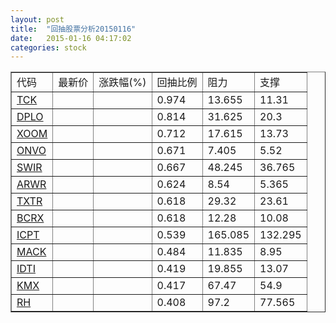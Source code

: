 ```yaml
---
layout: post
title:  "回抽股票分析20150116"
date:   2015-01-16 04:17:02
categories: stock
---
```

<script type="text/javascript">
var stockList = []
stockList.push('gb_tck');
stockList.push('gb_dplo');
stockList.push('gb_xoom');
stockList.push('gb_onvo');
stockList.push('gb_swir');
stockList.push('gb_arwr');
stockList.push('gb_txtr');
stockList.push('gb_bcrx');
stockList.push('gb_icpt');
stockList.push('gb_mack');
stockList.push('gb_idti');
stockList.push('gb_kmx');
stockList.push('gb_rh');
</script>
<table border="1">
 <tr>
 <td>代码</td>
 <td>最新价</td>
 <td>涨跌幅(%)</td>
 <td>回抽比例</td>
 <td>阻力</td>
 <td>支撑</td>
</tr>
  <tr id="tck">
  <td><a href="http://stock.finance.sina.com.cn/usstock/quotes/TCK.html" target="_blank">TCK</a></td><td></td><td></td><td>0.974</td><td>13.655</td><td>11.31</td></tr>
  <tr id="dplo">
  <td><a href="http://stock.finance.sina.com.cn/usstock/quotes/DPLO.html" target="_blank">DPLO</a></td><td></td><td></td><td>0.814</td><td>31.625</td><td>20.3</td></tr>
  <tr id="xoom">
  <td><a href="http://stock.finance.sina.com.cn/usstock/quotes/XOOM.html" target="_blank">XOOM</a></td><td></td><td></td><td>0.712</td><td>17.615</td><td>13.73</td></tr>
  <tr id="onvo">
  <td><a href="http://stock.finance.sina.com.cn/usstock/quotes/ONVO.html" target="_blank">ONVO</a></td><td></td><td></td><td>0.671</td><td>7.405</td><td>5.52</td></tr>
  <tr id="swir">
  <td><a href="http://stock.finance.sina.com.cn/usstock/quotes/SWIR.html" target="_blank">SWIR</a></td><td></td><td></td><td>0.667</td><td>48.245</td><td>36.765</td></tr>
  <tr id="arwr">
  <td><a href="http://stock.finance.sina.com.cn/usstock/quotes/ARWR.html" target="_blank">ARWR</a></td><td></td><td></td><td>0.624</td><td>8.54</td><td>5.365</td></tr>
  <tr id="txtr">
  <td><a href="http://stock.finance.sina.com.cn/usstock/quotes/TXTR.html" target="_blank">TXTR</a></td><td></td><td></td><td>0.618</td><td>29.32</td><td>23.61</td></tr>
  <tr id="bcrx">
  <td><a href="http://stock.finance.sina.com.cn/usstock/quotes/BCRX.html" target="_blank">BCRX</a></td><td></td><td></td><td>0.618</td><td>12.28</td><td>10.08</td></tr>
  <tr id="icpt">
  <td><a href="http://stock.finance.sina.com.cn/usstock/quotes/ICPT.html" target="_blank">ICPT</a></td><td></td><td></td><td>0.539</td><td>165.085</td><td>132.295</td></tr>
  <tr id="mack">
  <td><a href="http://stock.finance.sina.com.cn/usstock/quotes/MACK.html" target="_blank">MACK</a></td><td></td><td></td><td>0.484</td><td>11.835</td><td>8.95</td></tr>
  <tr id="idti">
  <td><a href="http://stock.finance.sina.com.cn/usstock/quotes/IDTI.html" target="_blank">IDTI</a></td><td></td><td></td><td>0.419</td><td>19.855</td><td>13.07</td></tr>
  <tr id="kmx">
  <td><a href="http://stock.finance.sina.com.cn/usstock/quotes/KMX.html" target="_blank">KMX</a></td><td></td><td></td><td>0.417</td><td>67.47</td><td>54.9</td></tr>
  <tr id="rh">
  <td><a href="http://stock.finance.sina.com.cn/usstock/quotes/RH.html" target="_blank">RH</a></td><td></td><td></td><td>0.408</td><td>97.2</td><td>77.565</td></tr>
</table>
